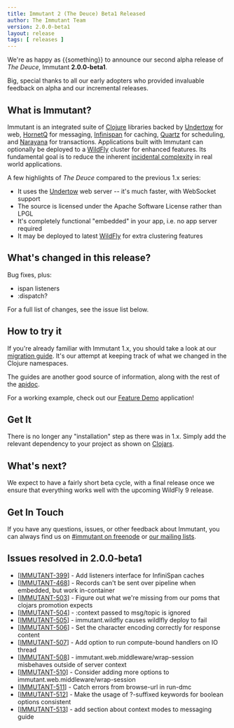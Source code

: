 ```yaml
---
title: Immutant 2 (The Deuce) Beta1 Released
author: The Immutant Team
version: 2.0.0-beta1
layout: release
tags: [ releases ]
---
```


We're as happy as {{something}}
to announce our second alpha release of *The Deuce*, Immutant
**2.0.0-beta1**.

Big, special thanks to all our early adopters who provided invaluable
feedback on alpha and our incremental releases.

## What is Immutant?

Immutant is an integrated suite of [Clojure](http://clojure.org)
libraries backed by [Undertow] for web, [HornetQ] for messaging,
[Infinispan] for caching, [Quartz] for scheduling, and [Narayana] for
transactions. Applications built with Immutant can optionally be
deployed to a [WildFly] cluster for enhanced features. Its fundamental
goal is to reduce the inherent
[incidental complexity](http://en.wikipedia.org/wiki/Accidental_complexity)
in real world applications.

A few highlights of *The Deuce* compared to the previous 1.x series:

* It uses the [Undertow] web server -- it's much faster, with WebSocket support
* The source is licensed under the Apache Software License rather than LPGL
* It's completely functional "embedded" in your app, i.e. no app server required
* It may be deployed to latest [WildFly] for extra clustering features

## What's changed in this release?

Bug fixes, plus:

* ispan listeners
* :dispatch?

For a full list of changes, see the issue list below.

## How to try it

If you're already familiar with Immutant 1.x, you should take a look
at our [migration guide]. It's our attempt at keeping track of what we
changed in the Clojure namespaces.

The guides are another good source of information, along with the
rest of the [apidoc].

For a working example, check out our [Feature Demo] application!

## Get It

There is no longer any "installation" step as there was in 1.x. Simply
add the relevant dependency to your project as shown on [Clojars].

## What's next?

We expect to have a fairly short beta cycle, with a final release once
we ensure that everything works well with the upcoming WildFly 9
release.

## Get In Touch

If you have any questions, issues, or other feedback about Immutant,
you can always find us on [#immutant on freenode](/community/) or
[our mailing lists](/community/mailing_lists).


## Issues resolved in 2.0.0-beta1

<ul>
<li>[<a href='https://issues.jboss.org/browse/IMMUTANT-399'>IMMUTANT-399</a>] -         Add listeners interface for InfiniSpan caches</li>
<li>[<a href='https://issues.jboss.org/browse/IMMUTANT-468'>IMMUTANT-468</a>] -         Records can&#39;t be sent over pipeline when embedded, but work in-container</li>
<li>[<a href='https://issues.jboss.org/browse/IMMUTANT-503'>IMMUTANT-503</a>] -         Figure out what we&#39;re missing from our poms that clojars promotion expects</li>
<li>[<a href='https://issues.jboss.org/browse/IMMUTANT-504'>IMMUTANT-504</a>] -         :context passed to msg/topic is ignored</li>
<li>[<a href='https://issues.jboss.org/browse/IMMUTANT-505'>IMMUTANT-505</a>] -         immutant.wildfly causes wildlfly deploy to fail</li>
<li>[<a href='https://issues.jboss.org/browse/IMMUTANT-506'>IMMUTANT-506</a>] -         Set the character encoding correctly for response content</li>
<li>[<a href='https://issues.jboss.org/browse/IMMUTANT-507'>IMMUTANT-507</a>] -         Add option to run compute-bound handlers on IO thread</li>
<li>[<a href='https://issues.jboss.org/browse/IMMUTANT-508'>IMMUTANT-508</a>] -         immutant.web.middleware/wrap-session misbehaves outside of server context</li>
<li>[<a href='https://issues.jboss.org/browse/IMMUTANT-510'>IMMUTANT-510</a>] -         Consider adding more options to immutant.web.middleware/wrap-session</li>
<li>[<a href='https://issues.jboss.org/browse/IMMUTANT-511'>IMMUTANT-511</a>] -         Catch errors from browse-url in run-dmc</li>
<li>[<a href='https://issues.jboss.org/browse/IMMUTANT-512'>IMMUTANT-512</a>] -         Make the usage of ?-suffixed keywords for boolean options consistent</li>
<li>[<a href='https://issues.jboss.org/browse/IMMUTANT-513'>IMMUTANT-513</a>] -         add section about context modes to messaging guide</li>
</ul>

[Clojars]: https://clojars.org/org.immutant/immutant
[apidoc]: /documentation/2.0.0-beta1/apidoc/
[migration guide]: /documentation/2.0.0-beta1/apidoc/guide-migration.html
[messaging guide]: /documentation/2.0.0-beta1/apidoc/guide-messaging.html
[WildFly]: http://wildfly.org/
[Feature Demo]: https://github.com/immutant/feature-demo
[Infinispan]: http://infinispan.org
[HornetQ]: http://hornetq.org
[Undertow]: http://undertow.io
[Quartz]: http://quartz-scheduler.org/
[current issues]: https://issues.jboss.org/browse/IMMUTANT
[IMMUTANT-497]: https://issues.jboss.org/browse/IMMUTANT-497
[Narayana]: http://www.jboss.org/narayana
[Datomic]: http://www.datomic.com/
[lein-immutant]: https://github.com/immutant/lein-immutant/
